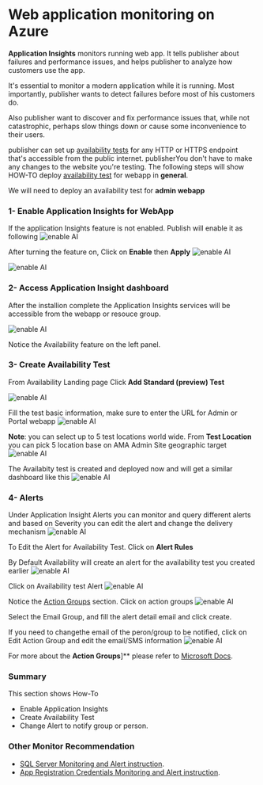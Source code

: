 # Web application monitoring on Azure

**Application Insights** monitors running web app. It tells publisher about failures and performance issues, and helps publisher to analyze how customers use the app.

It's essential to monitor a modern application while it is running. Most importantly, publisher wants to detect failures before most of his customers do. 

Also publisher want to discover and fix performance issues that, while not catastrophic, perhaps slow things down or cause some inconvenience to their users. 

publisher can set up [availability tests](https://docs.microsoft.com/en-us/azure/azure-monitor/app/monitor-web-app-availability) for any HTTP or HTTPS endpoint that's accessible from the public internet. publisherYou don't have to make any changes to the website you're testing. The following steps will show HOW-TO deploy [availability test](https://docs.microsoft.com/en-us/azure/azure-monitor/app/monitor-web-app-availability) for webapp in **general**. 

We will need to deploy an availability test for **admin webapp** 


### 1- Enable Application Insights for WebApp
If the application Insights feature is not enabled. Publish will enable it as following ![enable AI](images/monitoring/webapp/webapp_1.png)

After turning the feature on, Click on **Enable** then **Apply**
![enable AI](images/monitoring/webapp/webapp_2.png)

![enable AI](images/monitoring/webapp/webapp_2_2.png)


### 2- Access Application Insight dashboard
After the installion complete the Application Insights services will be accessible from the webapp or resouce group.

![enable AI](images/monitoring/webapp/webapp_3.png)

Notice the Availability feature on the left panel.

### 3- Create Availability Test
From Availability Landing page Click **Add Standard (preview) Test** 

![enable AI](images/monitoring/webapp/webapp_4.png)

Fill the test basic information, make sure to enter the URL for Admin or Portal webapp 
![enable AI](images/monitoring/webapp/webapp_5.png)

**Note**: you can select up to 5 test locations world wide.  From **Test Location** you can pick 5 location base on AMA Admin Site geographic target
![enable AI](images/monitoring/webapp/webapp_6.png)


The Availabity test is  created and deployed now and will get a similar dashboard like this
![enable AI](images/monitoring/webapp/webapp_7.png)


### 4- Alerts
Under Application Insight Alerts you can monitor and query different alerts and based on Severity you can edit the alert and change the delivery mechanism 
![enable AI](images/monitoring/webapp/webapp_8.png)


To Edit the Alert for Availability Test. Click on **Alert Rules**

By Default Availability will create an alert for the availability test you created earlier
![enable AI](images/monitoring/webapp/webapp_9.png)

Click on Availability test Alert 
![enable AI](images/monitoring/webapp/webapp_10.png)

Notice the [Action Groups](https://docs.microsoft.com/en-us/azure/azure-monitor/alerts/action-groups) section. Click on action groups
![enable AI](images/monitoring/webapp/webapp_11.png)

Select the Email Group, and fill the alert detail email and click create.

If you need to changethe email of the peron/group to be notified, click on Edit Action Group and edit the email/SMS information
![enable AI](images/monitoring/webapp/webapp_12.png)


For more about the **Action Groups**]** please refer to [Microsoft Docs](https://docs.microsoft.com/en-us/azure/azure-monitor/alerts/action-groups).



### Summary
This section shows How-To 
- Enable Application Insights
- Create Availability Test
- Change Alert to notify group or person.

### Other Monitor Recommendation
- [SQL Server Monitoring and Alert instruction](./SQL-Server-Monitoring.md).
- [App Registration Credentials Monitoring and Alert instruction](./App-Reg-Monitoring.md).
